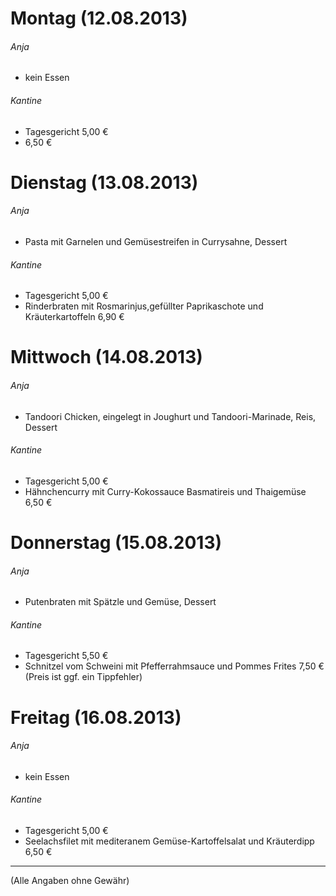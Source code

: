 # Montag (12.08.2013)
###### Anja
* kein Essen

###### Kantine
* Tagesgericht	5,00 €
* 6,50 €
	
# Dienstag (13.08.2013)	
###### Anja
* Pasta mit Garnelen und Gemüsestreifen in Currysahne, Dessert

###### Kantine
* Tagesgericht	5,00 €
* Rinderbraten mit Rosmarinjus,gefüllter Paprikaschote und Kräuterkartoffeln	6,90 €

# Mittwoch (14.08.2013)
###### Anja
* Tandoori Chicken, eingelegt in Joughurt und Tandoori-Marinade, Reis, Dessert

###### Kantine
* Tagesgericht	5,00 €
* Hähnchencurry mit Curry-Kokossauce Basmatireis und Thaigemüse	6,50 €

# Donnerstag (15.08.2013) 
###### Anja
* Putenbraten mit Spätzle und Gemüse, Dessert

###### Kantine
* Tagesgericht	5,50 €
* Schnitzel vom Schweini mit Pfefferrahmsauce und Pommes Frites	7,50 € (Preis ist ggf. ein Tippfehler)

# Freitag (16.08.2013)
###### Anja
* kein Essen

###### Kantine
* Tagesgericht	5,00 €
* Seelachsfilet mit mediteranem Gemüse-Kartoffelsalat und Kräuterdipp	6,50 €


---
(Alle Angaben ohne Gewähr)
